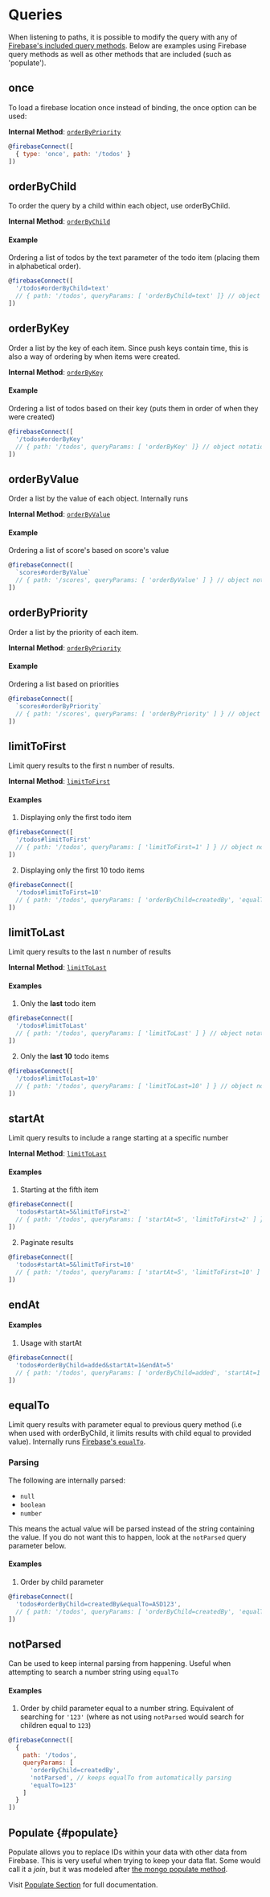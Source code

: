 # Queries

When listening to paths, it is possible to modify the query with any of [Firebase's included query methods](https://firebase.google.com/docs/reference/js/firebase.database.Query). Below are examples using Firebase query methods as well as other methods that are included (such as 'populate').

## once
To load a firebase location once instead of binding, the once option can be used:

**Internal Method**: [ `orderByPriority`](https://firebase.google.com/docs/reference/js/firebase.database.Query#orderByPriority)

```javascript
@firebaseConnect([
  { type: 'once', path: '/todos' }
])

```

## orderByChild
To order the query by a child within each object, use orderByChild.

**Internal Method**: [ `orderByChild`](https://firebase.google.com/docs/reference/js/firebase.database.Query#orderByChild)

#### Example
Ordering a list of todos by the text parameter of the todo item (placing them in alphabetical order).

```javascript
@firebaseConnect([
  '/todos#orderByChild=text'
  // { path: '/todos', queryParams: [ 'orderByChild=text' ]} // object notation
])
```


## orderByKey
Order a list by the key of each item. Since push keys contain time, this is also a way of ordering by when items were created.

**Internal Method**:
[ `orderByKey`](https://firebase.google.com/docs/reference/js/firebase.database.Query#orderByKey)

#### Example
Ordering a list of todos based on their key (puts them in order of when they were created)

```javascript
@firebaseConnect([
  '/todos#orderByKey'
  // { path: '/todos', queryParams: [ 'orderByKey' ]} // object notation
])
```

## orderByValue
Order a list by the value of each object. Internally runs

**Internal Method**: [ `orderByValue`](https://firebase.google.com/docs/reference/js/firebase.database.Query#orderByValue)

#### Example
Ordering a list of score's based on score's value

```javascript
@firebaseConnect([
  `scores#orderByValue`
  // { path: '/scores', queryParams: [ 'orderByValue' ] } // object notation
])
```

## orderByPriority
Order a list by the priority of each item.

**Internal Method**: [ `orderByPriority`](https://firebase.google.com/docs/reference/js/firebase.database.Query#orderByPriority)

#### Example
Ordering a list based on priorities

```javascript
@firebaseConnect([
  `scores#orderByPriority`
  // { path: '/scores', queryParams: [ 'orderByPriority' ] } // object notation
])
```

## limitToFirst
Limit query results to the first n number of results.

**Internal Method**: [ `limitToFirst`](https://firebase.google.com/docs/reference/js/firebase.database.Query#limitToFirst)

#### Examples
1. Displaying only the first todo item

  ```javascript
  @firebaseConnect([
    '/todos#limitToFirst'
    // { path: '/todos', queryParams: [ 'limitToFirst=1' ] } // object notation
  ])
  ```
2. Displaying only the first 10 todo items

  ```javascript
  @firebaseConnect([
    '/todos#limitToFirst=10'
    // { path: '/todos', queryParams: [ 'orderByChild=createdBy', 'equalTo=123' ] } // object notation
  ])
  ```

## limitToLast
Limit query results to the last n number of results

**Internal Method**: [ `limitToLast`](https://firebase.google.com/docs/reference/js/firebase.database.Query#limitToLast)

#### Examples
1. Only the **last** todo item

  ```javascript
  @firebaseConnect([
    '/todos#limitToLast'
    // { path: '/todos', queryParams: [ 'limitToLast' ] } // object notation
  ])
  ```
2. Only the **last 10** todo items

  ```javascript
  @firebaseConnect([
    '/todos#limitToLast=10'
    // { path: '/todos', queryParams: [ 'limitToLast=10' ] } // object notation
  ])
  ```

## startAt

Limit query results to include a range starting at a specific number

**Internal Method**: [ `limitToLast`](https://firebase.google.com/docs/reference/js/firebase.database.Query#limitToLast)

#### Examples

1. Starting at the fifth item
  ```js
  @firebaseConnect([
    'todos#startAt=5&limitToFirst=2'
    // { path: '/todos', queryParams: [ 'startAt=5', 'limitToFirst=2' ] } // object notation
  ])
  ```
2. Paginate results
  ```js
  @firebaseConnect([
    'todos#startAt=5&limitToFirst=10'
    // { path: '/todos', queryParams: [ 'startAt=5', 'limitToFirst=10' ] } // object notation
  ])
  ```

## endAt

#### Examples
1. Usage with startAt
```js
@firebaseConnect([
  'todos#orderByChild=added&startAt=1&endAt=5'
  // { path: '/todos', queryParams: [ 'orderByChild=added', 'startAt=1', 'endAt=5' ] } // object notation
])
```

## equalTo
Limit query results with parameter equal to previous query method (i.e when used with orderByChild, it limits results with child equal to provided value). Internally runs [Firebase's `equalTo`](https://firebase.google.com/docs/reference/js/firebase.database.Query#equalTo).

### Parsing
The following are internally parsed:
  * `null`
  * `boolean`
  * `number`

This means the actual value will be parsed instead of the string containing the value. If you do not want this to happen, look at the `notParsed` query parameter below.

#### Examples
1. Order by child parameter
```js
@firebaseConnect([
  'todos#orderByChild=createdBy&equalTo=ASD123',
  // { path: '/todos', queryParams: [ 'orderByChild=createdBy', 'equalTo=ASD123' ] } // object notation
])
```

## notParsed

Can be used to keep internal parsing from happening. Useful when attempting to search a number string using `equalTo`

#### Examples
1. Order by child parameter equal to a number string. Equivalent of searching for `'123'` (where as not using `notParsed` would search for children equal to `123`)
```js
@firebaseConnect([
  {
    path: '/todos',
    queryParams: [
      'orderByChild=createdBy',
      'notParsed', // keeps equalTo from automatically parsing
      'equalTo=123'
    ]
  }
])
```

## Populate {#populate}

Populate allows you to replace IDs within your data with other data from Firebase. This is very useful when trying to keep your data flat. Some would call it a _join_, but it was modeled after [the mongo populate method](http://mongoosejs.com/docs/populate.html).

Visit [Populate Section](/docs/populate.md) for full documentation.
